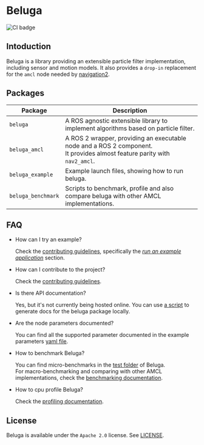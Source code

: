 # Beluga

![CI badge](https://github.com/ekumenlabs/beluga/actions/workflows/ci_pipeline.yml/badge.svg?event=push)

## Intoduction

Beluga is a library providing an extensible particle filter implementation, including sensor and motion models.
It also provides a `drop-in` replacement for the `amcl` node needed by [navigation2](https://github.com/ros-planning/navigation2).

## Packages

| Package            | Description |
|--------------------| ------------|
| `beluga`           | A ROS agnostic extensible library to implement algorithms based on particle filter. |
| `beluga_amcl`      | A ROS 2 wrapper, providing an executable node and a ROS 2 component.<br> It provides almost feature parity with `nav2_amcl`. |
| `beluga_example`   | Example launch files, showing how to run beluga. |
| `beluga_benchmark` | Scripts to benchmark, profile and also compare beluga with other AMCL implementations. |

## FAQ

- How can I try an example?

  Check the [contributing guidelines](CONTRIBUTING.md), specifically the [_run an example application_](CONTRIBUTING.md#running_an_example) section.

- How can I contribute to the project?

  Check the [contributing guidelines](CONTRIBUTING.md).

- Is there API documentation?

  Yes, but it's not currently being hosted online.
  You can use [a script](beluga/docs/generate_docs.sh) to generate docs for the beluga package locally.

- Are the node parameters documented?

  You can find all the supported parameter documented in the example parameters [yaml file](beluga_example/config/params.yaml).


- How to benchmark Beluga?

  You can find micro-benchmarks in the [test folder](beluga/test/benchmark/) of Beluga.<br/>
  For macro-benchmarking and comparing with other AMCL implementations, check the [benchmarking documentation](beluga_benchmark/docs/BENCHMARKING.md).

- How to cpu profile Beluga?

  Check the [profiling documentation](beluga_benchmark/docs/PROFILING.md).

## License

Beluga is available under the `Apache 2.0` license.
See [LICENSE](LICENSE).
